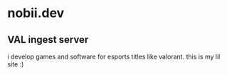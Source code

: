 # nobii.dev
## VAL ingest server
i develop games and software for esports titles like valorant. this is my lil site :)
